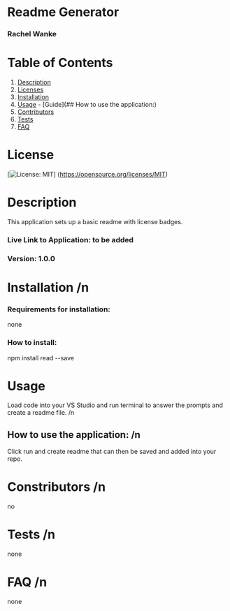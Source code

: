 # **Readme Generator**
  
  ### Rachel Wanke

  # **Table of Contents**

  1. [Description](#Description)
  2. [Licenses](#Licenses)
  3. [Installation](#Installation)
  4. [Usage](#Usage)
         - [Guide](## How to use the application:)
  5. [Contributors](#Contributors)
  6. [Tests](#Tests)
  7. [FAQ](#FAQ)

  # **License**
  [![License: MIT](https://img.shields.io/badge/License-MIT-yellow.svg)] (https://opensource.org/licenses/MIT)

  # **Description**
  
  This application sets up a basic readme with license badges.

  ### Live Link to Application: to be added 
  ### Version: 1.0.0

  # **Installation** /n

  ### Requirements for installation: 

  none

  ### How to install: 

  npm install read --save
  

  # **Usage**
  Load code into your VS Studio and run terminal to answer the prompts and create a readme file. /n

  ## How to use the application: /n
  Click run and create readme that can then be saved and added into your repo.
  


  # **Constributors** /n
  no

  # **Tests** /n
  none
  
  # **FAQ** /n
  none

  